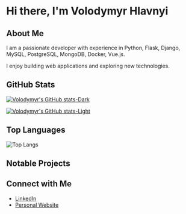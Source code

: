 <!--
**volodymyr-hlavnyi/volodymyr-hlavnyi** is a ✨ _special_ ✨ repository because its `README.md` (this file) appears on your GitHub profile.

Here are some ideas to get you started:

- 🔭 I’m currently working on ...
- 🌱 I’m currently learning ...
- 👯 I’m looking to collaborate on ...
- 🤔 I’m looking for help with ...
- 💬 Ask me about ...
- 📫 How to reach me: ...
- 😄 Pronouns: ...
- ⚡ Fun fact: ...
-->

# Hi there, I'm Volodymyr Hlavnyi

## About Me

I am a passionate developer with experience in Python, 
Flask, Django, MySQL, PostgreSQL, MongoDB, 
Docker, Vue.js. 

I enjoy building web applications and exploring new technologies.

## GitHub Stats

[![Volodymyr's GitHub stats-Dark](https://github-readme-stats-kohl-seven-38.vercel.app/api?username=volodymyr-hlavnyi&show_icons=true&theme=dark#gh-dark-mode-only)](https://github.com/volodymyr-hlavnyi/github-readme-stats#gh-dark-mode-only)

[![Volodymyr's GitHub stats-Light](https://github-readme-stats-kohl-seven-38.vercel.app/api?username=volodymyr-hlavnyi&show_icons=true&theme=default#gh-light-mode-only)](https://github.com/volodymyr-hlavnyi/github-readme-stats#gh-light-mode-only)

## Top Languages

![Top Langs](https://github-readme-stats-kohl-seven-38.vercel.app/api/top-langs/?username=volodymyr-hlavnyi&layout=compact&theme=graywhite)

## Notable Projects

## Connect with Me

- [LinkedIn](https://www.linkedin.com/in/volodymyr-hlavnyi/)
- [Personal Website](https://www.consultingservices.com.ua/)
